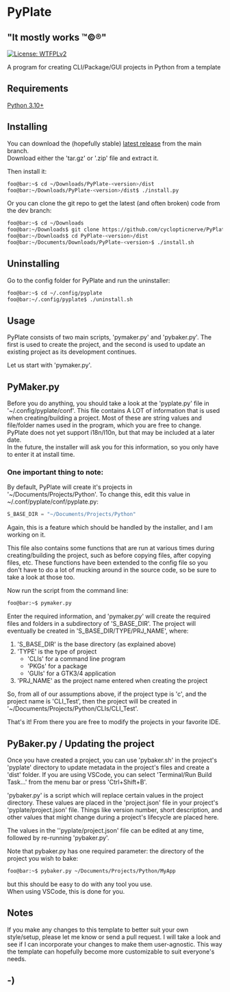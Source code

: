 <!----------------------------------------------------------------------------->
<!-- Project : PyPlate                                         /          \  -->
<!-- Filename: README.md                                      |     ()     | -->
<!-- Date    : 12/19/2022                                     |            | -->
<!-- Author  : cyclopticnerve                                 |   \____/   | -->
<!-- License : WTFPLv2                                         \          /  -->
<!----------------------------------------------------------------------------->

# PyPlate

## "It mostly works ™©®"

[![License: WTFPLv2](https://img.shields.io/badge/License-WTFPL-brightgreen.svg)](http://www.wtfpl.net/about/)

A program for creating CLI/Package/GUI projects in Python from a template

## Requirements
[Python 3.10+](https://www.python.org/)

## Installing
You can download the (hopefully stable)
[latest release](https://github.com/cyclopticnerve/PyPlate/releases/latest)
from the main branch.<br>
Download either the 'tar.gz' or '.zip' file and extract it.

Then install it:
```bash
foo@bar:~$ cd ~/Downloads/PyPlate-<version>/dist
foo@bar:~/Downloads/PyPlate-<version>/dist$ ./install.py
```

Or you can clone the git repo to get the latest (and often broken) code from
the dev branch:
```bash
foo@bar:~$ cd ~/Downloads
foo@bar:~/Downloads$ git clone https://github.com/cyclopticnerve/PyPlate
foo@bar:~/Downloads$ cd PyPlate-<version>/dist
foo@bar:~/Documents/Downloads/PyPlate-<version>$ ./install.sh
```

## Uninstalling
Go to the config folder for PyPlate and run the uninstaller:
```bash
foo@bar:~$ cd ~/.config/pyplate
foo@bar:~/.config/pyplate$ ./uninstall.sh
```

## Usage
PyPlate consists of two main scripts, 'pymaker.py' and 'pybaker.py'. The first
is used to create the project, and the second is used to update an existing
project as its development continues.

Let us start with 'pymaker.py'.

## PyMaker.py
Before you do anything, you should take a look at the 'pyplate.py' file in
'~/.config/pyplate/conf'. This file contains A LOT of information that is used
when creating/building a project. Most of these are string values and
file/folder names used in the program, which you are free to change. PyPlate
does not yet support i18n/l10n, but that may be included at a later date.  
In the future, the installer will ask you for this information, so you only
have to enter it at install time.

### One important thing to note:  
By default, PyPlate will create it's projects in '~/Documents/Projects/Python'.
To change this, edit this value in ~/.conf/pyplate/conf/pyplate.py:

```python
S_BASE_DIR = "~/Documents/Projects/Python"
```
Again, this is a feature which should be handled by the installer, and I am
working on it.

This file also contains some functions that are run at various times during
creating/building the project, such as before copying files, after copying
files, etc.
These functions have been extended to the config file so you don't have to do a
lot of mucking around in the source code, so be sure to take a look at those too.

Now run the script from the command line:
```bash
foo@bar:~$ pymaker.py
```

Enter the required information, and 'pymaker.py' will create the required files
and folders in a subdirectory of 'S_BASE_DIR'. The project will eventually be
created in 'S_BASE_DIR/TYPE/PRJ_NAME', where:
1. 'S_BASE_DIR' is the base directory (as explained above)
2. 'TYPE' is the type of project 
   * 'CLIs' for a command line program
   * 'PKGs' for a package
   * 'GUIs' for a GTK3/4 application
3. 'PRJ_NAME' as the project name entered when creating the project

So, from all of our assumptions above, if the project type is 'c', and the
project name is 'CLI_Test', then the project will be created in
'~/Documents/Projects/Python/CLIs/CLI_Test'.

That's it! From there you are free to modify the projects in your favorite IDE.

## PyBaker.py / Updating the project
Once you have created a project, you can use 'pybaker.sh' in the project's
'pyplate' directory to update metadata in the project's files and create a
'dist' folder.
If you are using VSCode, you can select 'Terminal/Run Build Task...' from the
menu bar or press 'Ctrl+Shift+B'.

'pybaker.py' is a script which will replace certain values in the project
directory. These values are placed in the 'project.json' file in your
project's 'pyplate/project.json' file. Things like version number, short
description, and other values that might change during a project's lifecycle
are placed here.

The values in the ''pyplate/project.json' file can be edited at any time,
followed by re-running 'pybaker.py'.

Note that pybaker.py has one required parameter: the directory of the project
you wish to bake:
```bash
foo@bar:~$ pybaker.py ~/Documents/Projects/Python/MyApp
```
but this should be easy to do with any tool you use.  
When using VSCode, this is done for you.

## Notes
If you make any changes to this template to better suit your own style/setup,
please let me know or send a pull request. I will take a look and see if I can
incorporate your changes to make them user-agnostic. This way the template can
hopefully become more customizable to suit everyone's needs.

## -)
<!-- -) -->
